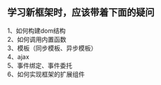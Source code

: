 ## 学习新框架时，应该带着下面的疑问
1、如何构建dom结构  
2、如何调用内置函数  
3、模板（同步模板、异步模板）  
4、ajax  
5、事件绑定、事件委托  
6、如何实现框架的扩展组件  
